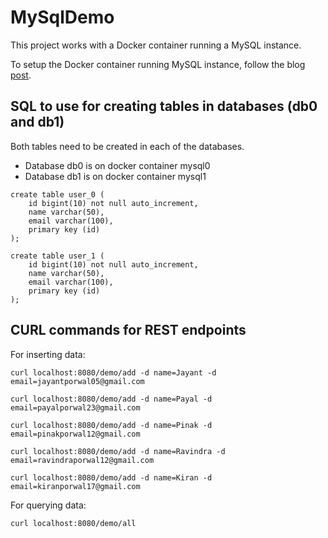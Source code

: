 # MySqlDemo

This project works with a Docker container running a MySQL instance.

To setup the Docker container running MySQL instance, follow the blog [post](https://medium.com/@jayantporwal05/spring-boot-on-host-with-mysql-running-on-a-docker-container-19905c685ae4).

## SQL to use for creating tables in databases (db0 and db1)

Both tables need to be created in each of the databases.

- Database db0 is on docker container mysql0
- Database db1 is on docker container mysql1

```roomsql
create table user_0 ( 
    id bigint(10) not null auto_increment, 
    name varchar(50), 
    email varchar(100), 
    primary key (id) 
);
```
```roomsql
create table user_1 ( 
    id bigint(10) not null auto_increment, 
    name varchar(50), 
    email varchar(100), 
    primary key (id) 
);
```

## CURL commands for REST endpoints

For inserting data: 

```curl localhost:8080/demo/add -d name=Jayant -d email=jayantporwal05@gmail.com```

```curl localhost:8080/demo/add -d name=Payal -d email=payalporwal23@gmail.com```

```curl localhost:8080/demo/add -d name=Pinak -d email=pinakporwal12@gmail.com```

```curl localhost:8080/demo/add -d name=Ravindra -d email=ravindraporwal12@gmail.com```

```curl localhost:8080/demo/add -d name=Kiran -d email=kiranporwal17@gmail.com```

For querying data:

```curl localhost:8080/demo/all```
